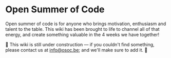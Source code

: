 # Open Summer of Code

Open summer of code is for anyone who brings motivation, enthusiasm and talent to the table. This wiki has been brought to life to channel all of that energy, and create something valuable in the 4 weeks we have together!

🚧 This wiki is still under construction — if you couldn't find something, please contact us at [info@osoc.be](mailto:info@osoc.be); and we'll make sure to add it. 🚧





